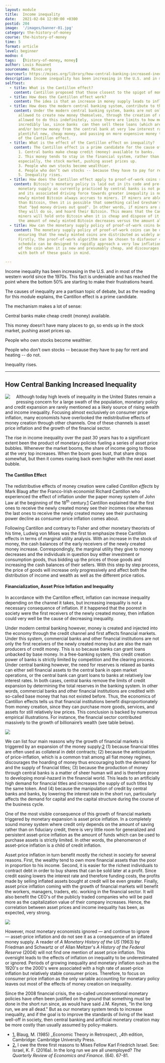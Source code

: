 ```yaml
---
layout: module
title:  Income inequality
date:   2021-02-04 12:00:00 +0300
postid: 204
image:  '/images/banner-01.jpg'
category: the-history-of-money
course: the-history-of-money
time: 5
format: article
level: beginner
modno: 4
tags:   [history-of-money, money]
author: Louis Rouanet
sourcename: Mises.org
sourceurl: https://mises.org/library/how-central-banking-increased-inequality
description: Income inequality has been increasing in the U.S. and in most of the western world since the 1970s. This fact is undeniable and has reached the point where the bottom 50% are starting to make their frustrations heard.
selftest:
  - title: What is the Cantillon effect?
    content: Cantillon proposed that those closest to the spigot of money become wealthier, while those at the bank of the line become poorer.
  - title: How does the Cantillon effect work?
    content: The idea is that an increase in money supply leads to inflation. But it doesn't happen instantly, nor does it affect people equally. Those first in line to receive “new money” have more spending power because prices have not reacted to the increase in supply yet. But as the money filters into the economy, there is an upwards pressure on prices. Those who are last to benefit from increased money supply in the form of wage increases, find prices going up before their income rises, and so their spending power is decreased. This unequal treatment is repeated over and over, increasing inequality over time.
  - title: How does the modern central banking system, contribute to the Cantillon effect?
    content: Under the modern central banking system, banks are not only the first receivers of new money, but are 
      allowed to create new money themselves, through the creation of new loans out of thin air. Banks are not 
      allowed to do this indefinitely, since there are limits to how much money they can print. But the limits are
      incredibly lax, since banks  can then sell these loans (which are assets on the banks' balance sheets) to the central bank
      and/or borrow money from the central bank at very low interest rates. This process of the banks having access to
      plentiful new, cheap money, and passing on more expensive money to their clients is a direct manifestation
      of the Cantillon effect.
  - title: What is the effect of the Cantillon effect on inequality?
    content: The Cantillon effect is a prime candidate for the cause of increasing inequality.
      1. Central banks make cheap credit (money) available to banks.
      2. This money tends to stay in the financial system, rather than ending up in people's pockets, including and 
      especially, the stock market, pushing asset prices up.
      3. People who own stocks become wealthier.
      4. People who don’t own stocks -- because they have to pay for rent and heating -- do not.
      5. Inequality rises.
  - title: How does the Cantillon effect apply to proof-of-work coins such as Bitcoin and Tari?
    content: Bitcoin's monetary policy is laid out in its code and pre-ordained. Therefore the arbitrary expansion of 
      monetary supply as currently practiced by central banks is not possible. This means that the Cantillon effect
      and its associated driving force towards greater inequality is not possible either. However, by definition,
      newly minted Bitcoin always accrues to miners. If miners are able to pay for expenses using fiat money rather
      than Bitcoin, then it is possible that something called Gresham's law will come into play. Gresham's law states
      that "bad money drives out good". In other words, if miners are able to pay for expenses using fiat money, then
      they will do so, and hoard their Bitcoin. This means that the Cantillon effect will still be in play, since 
      miners will hold onto Bitcoin when it is cheap and dispose of it when it is expensive. However, as time goes by,
      the amount of newly minted Bitcoin decreases versus the amount already in circulation, heavily muting the effect.
  - title: How can the monetary supply policy of proof-of-work coins be designed to minimise the Cantillon effect?
    content: The monetary supply policy of proof-of-work coins can be designed to minimise the Cantillon effect by
      ensuring that the newly minted coins are distributed as widely as possible. This can be done in several ways. 
      Firstly, the proof-of-work algorithm can be chosen to disfavour centralised mining. Secondly, the block reward
      schedule can be designed to rapidly approach a very low inflation rate. This favours widespread distribution 
      of the coin when it is new and presumably cheap, and discourages hoarding. Tari's monetary policy is designed
      with both of these goals in mind.

---
```


Income inequality has been increasing in the U.S. and in most of the western world since the 1970s. This fact is undeniable and has reached the point where the bottom 50% are starting to make their frustrations heard.

The causes of inequality are a partisan topic of debate, but as the reading for this module explains, the Cantillon effect is a prime candidate.

The mechanism makes a lot of sense:

Central banks make cheap credit (money) available.

This money doesn’t have many places to go, so ends up in the stock market, pushing asset prices up.

People who own stocks become wealthier.

People who don’t own stocks -- because they have to pay for rent and heating -- do not.

Inequality rises.

___

## How Central Banking Increased Inequality

<img src="https://cdn.mises.org/styles/slideshow/s3/static-page/img/1422847855_a0b53f1582_z.jpg?itok=AvyElkVJ" style="float: left; padding-right: 20px; padding-bottom: 10px;"/>

Although today high levels of inequality in the United States remain a pressing concern for a large swath of the population, monetary policy and credit expansion are rarely mentioned as a likely source of rising wealth and income inequality. Focusing almost exclusively on consumer price inflation, many economists have overlooked the redistributive effects of money creation through other channels. One of these channels is asset price inflation and the growth of the financial sector.

The rise in income inequality over the past 30 years has to a significant extent been the product of monetary policies fueling a series of asset price bubbles. Whenever the market booms, the share of income going to those at the very top increases. When the boom goes bust, that share drops somewhat, but then it comes roaring back even higher with the next asset bubble.

#### **The Cantillon Effect**

The redistributive effects of money creation were called _Cantillon effects_ by Mark Blaug after the Franco-Irish economist Richard Cantillon who experienced the effect of inflation under the paper money system of John Law at the beginning of the 18<sup>th</sup> century.[1](#footnote1_la232am "Blaug, M. (1985) Economic Theory in Retrospect, 4th edition, Cambridge: Cambridge University Press.") Cantillon explained that the first ones to receive the newly created money see their incomes rise whereas the last ones to receive the newly created money see their purchasing power decline as consumer price inflation comes about.

Following Cantillon and contrary to Fisher and other monetary theorists of his time, Ludwig von Mises was the first to emphasize these Cantillon effects in terms of marginal utility analysis. With an increase in the stock of money, the cash balances of the early receivers of the newly created money increase. Correspondingly, the marginal utility they give to money decreases and the individuals in question buy either investment or consumption goods, thus bidding up the prices of those goods and increasing the cash balances of their sellers. With this step by step process, the price of goods will increase only progressively and affect both the distribution of income and wealth as well as the different price ratios.

#### **Financialization, Asset Price Inflation and Inequality**

In accordance with the Cantillon effect, inflation can increase inequality depending on the channel it takes, but increasing inequality is not a necessary consequence of inflation. If it happened that the poorest in society were the first receivers of the newly created money, then inflation could very well be the cause of decreasing inequality.

Under modern central banking however, money is created and injected into the economy through the credit channel and first affects financial markets. Under this system, commercial banks and other financial institutions are not only the first receivers of the newly created money but are also the main producers of credit money. This is so because banks can grant loans unbacked by base money. In a free-banking system, this credit creation power of banks is strictly limited by competition and the clearing process. Under central banking however, the need for reserves is relaxed as banks can either sell financial assets to the central bank in open market operations, or the central bank can grant loans to banks at relatively low interest rates. In both cases, central banks remove the limits of credit expansion by determining the total reserves in the banking system. In other words, commercial banks and other financial institutions are credited with so-called base money that has not existed before. Thus, the economics of Cantillon effects tells us that financial institutions benefit disproportionately from money creation, since they can purchase more goods, services, and assets for still relatively low prices. This conclusion is backed by numerous empirical illustrations. For instance, the financial sector contributed massively to the growth of billionaire’s wealth (see table below).

![](https://cdn.mises.org/rouanet1_1.png)

We can list four main reasons why the growth of financial markets is triggered by an expansion of the money supply:[2](#footnote2_e70pkh8 "I owe the three first reasons to Mises Fellow Karl Friedrich Israel. See: Israel, K. F. (2016a). In the long run we are all unemployed? The Quarterly Review of Economics and Finance. (64). 67-81.") (1) because financial titles are often used as collateral in debt contracts; (2) because the anticipation of price-inflation, which is a common trait among all fiat money regimes, discourages the hoarding of money thus encouraging both the demand for and the supply of financial titles; (3) because the production of money through central banks is a matter of sheer human will and is therefore prone to developing moral-hazard in the financial world. This leads to an artificially high demand for financial titles and increases the supply of such titles by the same token. And (4) because the manipulation of credit by central banks and banks, by lowering the interest rate in the short run, particularly affects the demand for capital and the capital structure during the course of the business cycle.

One of the most visible consequence of this growth of financial markets triggered by monetary expansion is asset price inflation. In a completely sound money system where credit only depends on the amount of saving rather than on fiduciary credit, there is very little room for generalized and persistent asset-price inflation as the amount of funds which can be used to purchase assets is strictly limited. In other words, the phenomenon of asset-price inflation is a child of credit inflation.

Asset price inflation in turn benefit mostly the richest in society for several reasons. First, the wealthy tend to own more financial assets than the poor in proportion to his income. Second, it is easier for the richest individuals to contract debt in order to buy shares that can be sold later at a profit. Since credit easing lowers the interest rate and therefore funding costs, the profits made by selling inflated assets bought at credit will be even greater. Finally, asset price inflation coming with the growth of financial markets will benefit the workers, managers, traders, etc. working in the financial sector. It will also benefit the CEO's of the publicly traded companies who will be paid more as the capitalization value of their company increases. Hence, the correlation between asset prices and income inequality has been, as expected, very strong.

![](https://cdn.mises.org/rouanet2_0.png)

However, most monetary economists ignored — and continue to ignore — asset-price inflation and do not see it as a consequence of an inflated money supply. A reader of _A Monetary History of the US_ (1963) by Friedman and Schwartz or of Allan Meltzer's _A History of the Federal Reserve_ (2004) will not find one mention of asset price inflation. This oversight leads to the effects of inflation on inequality to be underestimated or ignored. Periods of growing inequality and monetary inflation such as the 1920's or the 2000's were associated with a high rate of asset-price inflation but relatively stable consumer prices. Therefore, to focus on consumer price inflation as the only variable accounting for monetary policy leaves out most of the effects of money creation on inequality.

Since the 2008 financial crisis, the so-called unconventional monetary policies have often been justified on the ground that something must be done in the short run since, as would have said J.M. Keynes, "In the long run, we are all dead." But as our monetary system tends to increase inequality, and if the goal is to improve the standards of living of the least well-off in society, then central banking and artificial monetary creation may be more costly than usually assumed by policy-makers.

*   [1.](#footnoteref1_la232am) Blaug, M. (1985) _Economic Theory in Retrospect, _4th edition, Cambridge: Cambridge University Press.
*   [2.](#footnoteref2_e70pkh8) I owe the three first reasons to Mises Fellow Karl Friedrich Israel. See: Israel, K. F. (2016a). In the long run we are all unemployed? _The Quarterly Review of Economics and Finance_. (64). 67-81.
